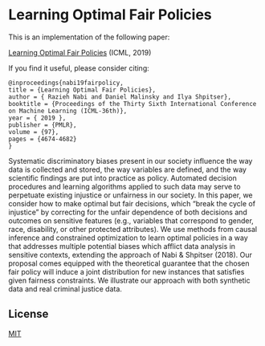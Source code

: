 
# Learning Optimal Fair Policies


This is an implementation of the following paper: 

[Learning Optimal Fair Policies](http://proceedings.mlr.press/v97/nabi19a/nabi19a.pdf)
(ICML, 2019)



If you find it useful, please consider citing:
```
@inproceedings{nabi19fairpolicy, 
title = {Learning Optimal Fair Policies},
author = { Razieh Nabi and Daniel Malinsky and Ilya Shpitser},
booktitle = {Proceedings of the Thirty Sixth International Conference on Machine Learning (ICML-36th)},
year = { 2019 }, 
publisher = {PMLR}, 
volume = {97}, 
pages = {4674-4682}
}
```
 
Systematic discriminatory biases present in our society influence the way data is collected and stored, the way variables are defined, and the way scientific findings are put into practice as policy. Automated decision procedures and learning algorithms applied to such data may serve to perpetuate existing injustice or unfairness in our society. In this paper, we consider how to make optimal but fair decisions, which “break the cycle of injustice” by correcting for the unfair dependence of both decisions and outcomes on sensitive features (e.g., variables that correspond to gender, race, disability, or other protected attributes). We use methods from causal inference and constrained optimization to learn optimal policies in a way that addresses multiple potential biases which afflict data analysis in sensitive contexts, extending the approach of Nabi & Shpitser (2018). Our proposal comes equipped with the theoretical guarantee that the chosen fair policy will induce a joint distribution for new instances that satisfies given fairness constraints. We illustrate our approach with both synthetic data and real criminal justice data.


## License
[MIT](https://choosealicense.com/licenses/mit/)

